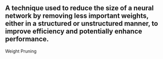 A technique used to reduce the size of a neural network by removing less important weights, either in a structured or unstructured manner, to improve efficiency and potentially enhance performance.
---
Weight Pruning
